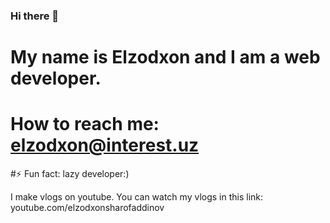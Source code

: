 ### Hi there 👋

# My name is Elzodxon and I am a web developer. 
# How to reach me: elzodxon@interest.uz


#⚡ Fun fact: lazy developer:)

I make vlogs on youtube. You can watch my vlogs in this link: youtube.com/elzodxonsharofaddinov

<!--
**elzodxon/elzodxon** is a ✨ _special_ ✨ repository because its `README.md` (this file) appears on your GitHub profile.

Here are some ideas to get you started:

- 🔭 I’m currently working on ...
- 🌱 I’m currently learning ...
- 👯 I’m looking to collaborate on ...
- 🤔 I’m looking for help with ...
- 💬 Ask me about ...
- 📫 How to reach me: ...
- 😄 Pronouns: ...
- ⚡ Fun fact: ...
-->
